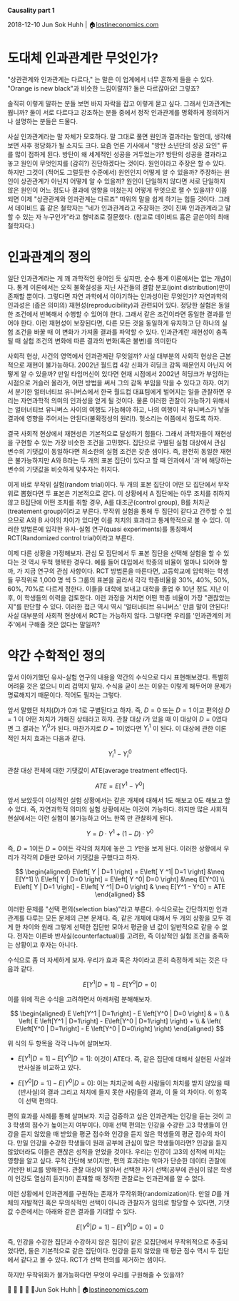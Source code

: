 **Causality part 1**

2018-12-10
Jun Sok Huhh | :house:[lostineconomics.com](http://lostineconomics.com)


# 도대체 인과관계란 무엇인가? 

"상관관계와 인과관계는 다르다," 는 말은 이 업계에서 너무 흔하게 들을 수 있다. "Orange is new black"과 비슷한 느낌이랄까? 둘은 다르잖아요! 그렇죠? 

솔직히 이렇게 말하는 분들 보면 바지 자락을 잡고 이렇게 묻고 싶다. 그래서 인과관계는 뭡니까? 둘이 서로 다르다고 강조하는 분들 중에서 정작 인과관계를 명확하게 정의하거나 설명하는 분들은 드물다.

사실 인과관계라는 말 자체가 모호하다. 말 그대로 풀면 원인과 결과라는 말인데, 생각해보면 사후 정당화가 될 소지도 크다. 요즘 언론 기사에서 "방탄 소년단의 성공 요인" 류를 많이 접하게 된다. 방탄이 왜 세계적인 성공을 거두었는가? 방탄의 성공을 결과라고 놓고 원인이 무엇인지를 (감히?) 진단하겠다는 것이다. 원인이라고 주장은 할 수 있다. 하지만 그것이 (적어도 그럴듯한 수준에서) 원인인지 어떻게 알 수 있을까? 주장하는 원인이 상관관계가 아닌지 어떻게 알 수 있을까? 원인이 단일하지 않다면 서로 단일하지 않은 원인이 어느 정도나 결과에 영향을 미쳤는지 어떻게 무엇으로 잴 수 있을까? 이쯤 되면 이제 "상관관계와 인과관계는 다르죠" 따위의 말을 쉽게 하기는 힘들 것이다. 그래서 데이비드 흄 같은 철학자는 "네가 인과관계라고 주장하는 것이 진짜 인과관계라고 말할 수 있는 자 누구인가"라고 협박조로 질문했다. (참고로 데이비드 흄은 글쓴이의 최애 철학자다.) 

# 인과관계의 정의

일단 인과관계라는 게 꽤 과학적인 용어인 듯 싶지만, 순수 통계 이론에서는 없는 개념이다. 통계 이론에서는 오직 불확실성을 지닌 사건들의 결합 분포(joint distribution)만이 존재할 뿐이다. 그렇다면 자연 과학에서 이야기하는 인과성이란 무엇인가? 자연과학의 인과성은 (좁은 의미의) 재현성(reproducibility)과 관련되어 있다. 정당한 실험은 동일한 조건에서 반복해서 수행할 수 있어야 한다. 그래서 같은 조건이라면 동일한 결과를 얻어야 한다. 이런 재현성이 보장된다면, 다른 모든 것을 동일하게 유지하고 단 하나의 실험 조건을 바꿀 때 이 변화가 가져올 결과를 파악할 수 있다. 인과관계란 재현성이 충족 될 때 실험 조건의 변화에 따른 결과의 변화(혹은 불변)를 의미한다  

사회적 현상, 사건의 영역에서 인과관계란 무엇일까? 사실 대부분의 사회적 현상은 근본적으로 재현이 불가능하다. 2002년 월드컵 4강 신화가 히딩크 감독 때문인지 아닌지 어떻게 알 수 있을까? 만일 타임머신이 있다면 현재 시점에서 2002년 히딩크가 부임하는 시점으로 거슬러 올라가, 어떤 방법을 써서 그의 감독 부임을 막을 수 있다고 하자. 여기서 분기한 얼터너티브 유니버스에서 한국 월드컵 대표팀에게 벌어지는 일을 관찰하면 우리는 자연과학적 의미의 인과성을 얻게 될 것이다.  물론 이러한 관찰이 가능하기 위해서는 얼터너티브 유니버스 사이의 여행도 가능해야 하고, 나의 여행이 각 유니버스가 낳을 결과에 영향을 주어서는 안된다(불확정성의 원리!). 헛소리는 이쯤에서 접도록 하자. 

결국 사회적 현상에서 재현성은 기본적으로 달성하기 힘들다. 그래서 과학자들이 재현성을 구현할 수 있는 가장 비슷한 조건을 고민했다. 집단으로 구별된 실험 대상에서 관심 변수의 기댓값이 동일하다면 최소한의 실험 조건은 갖춘 셈이다. 즉, 완전히 동일한 재현은 불가능하지만 A와 B라는 두 개의 표본 집단이 있다고 할 때 인과에서 '과'에 해당하는 변수의 기댓값을 비슷하게 맞추자는 취지다. 

이게 바로 무작위 실험(random trial)이다. 두 개의 표본 집단이 어떤 모 집단에서 무작위로 뽑혔다면 두 표본은 기본적으로 같다. 이 상황에서 A 집단에는 아무 조치를 취하지 않고 B집단에 어떤 조치를 취할 경우, A를 대조군(control group), B를 처치군(treatement group)이라고 부른다. 무작위 실험을 통해 두 집단이 같다고 간주할 수 있으므로 A와 B 사이의 차이가 있다면 이를 처치의 효과라고 통계학적으로 볼 수 있다. 이러한 방법론에 입각한 유사-실험 연구(quasi experiments)를 통칭해서 RCT(Randomized control trial)이라고 부른다. 

이제 다른 상황을 가정해보자. 관심 모 집단에서 두 표본 집단을 선택해 실험을 할 수 있다는 것 역시 무척 행복한 경우다. 예를 들어 대입에서 학종의 비율이 얼마나 되어야 할까, 가 지금 연구의 관심 사항이다. RCT 방법론을 따른다면, 고등학교에 입학하는 학생들 무작위로 1,000 명 씩 5 그룹의 표본을 골라서 각각 학종비율을 30%, 40%, 50%, 60%, 70%로 다르게 정한다. 이들을 대학에 보내고 대학을 졸업 후 10년 정도 지난 이후, 이 학생들의 이력을 검토한다. 이런 과정을 거치면 어떤 학종 비율이 가장 "괜찮았는지"를 판단할 수 있다. 이러한 접근 역시 역시 '얼터너티브 유니버스' 만큼 말이 안된다! 사실 대부분의 사회적 현상에서 RCT는 가능하지 않다. 그렇다면 우리를 '인과관계의 저주'에서 구해줄 것은 없다는 말일까? 

# 약간 수학적인 정의 

앞서 이야기했던 유사-실험 연구의 내용을 약간의 수식으로 다시 표현해보겠다. 특별히 어려울 것은 없으니 미리 겁먹지 말자. 수식을 굳이 쓰는 이유는 이렇게 해두어야 문제가 명료해지기 때문이다. 적어도 필자는 그렇다. 

앞서 말했던 처치($D$)가 0과 1로 구별된다고 하자. 즉, $D=0$  또는 $D=1$ 이고 편의상 $D=1$ 이 어떤 처치가 가해진 상태라고 하자. 관찰 대상 $i$가 있을 때 이 대상이 $D=0$였다면  그 결과는 $Y_i^0$가 된다. 마찬가지로 $D=1$이었다면 $Y_i^1$ 이 된다. 이 대상에 관한 이론적인 처치 효과는 다음과 같다. 

$$
Y_i^1 - Y_i^0
$$

관찰 대상 전체에 대한 기댓값이 ATE(average treatment effect)다. 

$$
ATE = E \left[ Y^1 - Y^0 \right]
$$

앞서 보았듯이 이상적인 실험 상황에서는 같은 개체에 대해서 1도 해보고 0도 해보고 할 수 있다. 즉, 자연과학적 의미의 실험 상황에서는 이것이 가능하다. 하지만 많은 사회적 현실에서는 이런 실험이 불가능하고 어느 한쪽 만 관찰하게 된다. 

$$
Y = D \cdot Y^1 + (1-D) \cdot Y^0
$$

즉, $D=1$이든 $D=0$이든 각각의 처치에 놓은 그 $Y$만을 보게 된다. 이러한 상황에서 우리가 각각의 $D$들만 모아서 기댓값을 구했다고 하자. 

$$
\begin{aligned}
 E\left[ Y | D=1 \right] = E\left[ Y ^1| D=1 \right] &\neq E[Y^1] \\
 E\left[ Y | D=0 \right] = E\left[ Y ^0| D=0 \right] &\neq E[Y^0] \\
 E\left[ Y | D=1 \right] -  E\left[ Y ^1| D=0 \right] & \neq E[Y^1 - Y^0] = ATE
 \end{aligned}
$$

이러한 문제를 "선택 편의(selection bias)"라고 부른다. 수식으로는 간단하지만 인과관계를 다루는 모든 문제의 근본 문제다. 즉, 같은 개체에 대해서 두 개의 상황을 모두 겪게 한 차이와 원래 그렇게 선택한 집단만 모아서 평균을 낸 값이 일반적으로 같을 수 없다. 전자는 이른바 반사실(counterfactual)를 고려한, 즉 이상적인 실험 조건을 충족하는 상황이고 후자는 아니다. 

수식으로 좀 더 자세하게 보자. 우리가 효과 혹은 차이라고 흔히 측정하게 되는 것은 다음과 같다. 

$$
E\left[Y^1 | D=1\right] - E\left[Y^0 | D=0\right]
$$

이를 위에 적은 수식을 고려하면서 아래처럼 분해해보자. 

$$
\begin{aligned}
 E \left[Y^1 | D=1\right] - E \left[Y^0 | D=0 \right] & = \\
& \left( E \left[Y^1 | D=1\right]  -  E\left[Y^0 | D=1\right] \right) + \\
& \left( E\left[Y^0 | D=1\right] - E \left[Y^0 | D=0\right] \right) 
 \end{aligned}
$$

위 식의 두 항목을 각각 나누어 살펴보자.  

* $E \left[Y^1 | D=1\right]  -  E\left[Y^0 | D=1\right]$: 
이것이 ATE다. 즉, 같은 집단에 대해서 실현된 사실과 반사실을 비교하고 있다.

* $E\left[Y^0 | D=1\right] - E \left[Y^0 | D=0\right]$:
이는 처치군에 속한 사람들이 처치를 받지 않았을 때(반사실)의 결과 그리고 처치에 들지 못한 사람들의 결과, 이 둘 의 차이다. 이 항목이 선택 편의다. 

편의 효과를 사례를 통해 살펴보자. 지금 검증하고 싶은 인과관계는 인강을 듣는 것이 고3 학생의 점수가 높이는지 여부이다. 이때 선택 편의는 인강을 수강한 고3 학생들이 인강을 듣지 않았을 때 받았을 평균 점수와 인강을 듣지 않은 학생들의 평균 점수의 차이다. 만일 인강을 수강한 학생들이 원래 공부에 관심이 많은 학생들이라면? 인강을 듣지 않았더라도 이들은 괜찮은 성적을 얻었을 것이다. 우리는 인강이 고3의 성적에 미치는 영향을 알고 싶다. 무척 간단해 보이지만, 편의 효과라는 악마가 단순한 데이터 관찰에 기반한 비교를 방해한다. 관찰 대상이 알아서 선택한 자기 선택(공부에 관심이 많은 학생이 인강도 열심히 듣지!)이 존재할 때 정직한 관찰로는 인과관계를 알 수 없다.  

이런 상황에서 인과관계를 구원하는 존재가 무작위화(randomization)다. 만일 $D$를 개체의 자발적인 혹은 무의식적인 선택이 아니라 관찰자가 임의로 할당할 수 있다면, 기댓값 수준에서는 아래와 같은 결과를 기대할 수 있다. 

$$
E\left[Y^0 | D=1\right] - E \left[Y^0 | D=0\right] =0
$$

즉, 인강을 수강한 집단과 수강하지 않은 집단이 같은 모집단에서 무작위적으로 추출되었다면, 둘은 기본적으로 같은 집단이다. 인강을 듣지 않았을 때 평균 점수 역시 두 집단에서 같다고 볼 수 있다. RCT가 선택 편의를 제거하는 셈이다. 

하지만 무작위화가 불가능하다면 무엇이 우리를 구원해줄 수 있을까?

:feet:
:feet:
:feet:
:feet:
:feet:Jun Sok Huhh | :house:[lostineonomics.com](http://lostineconomics.com)

<!--stackedit_data:
eyJoaXN0b3J5IjpbLTEwNzgyMzQ3NzMsMjA4Njg0NjE0NCw5Nj
IwNTI1MzAsLTEwODUyOTQwNDEsLTEwOTk5NTIxODIsLTE3MTMz
MTkyMiwtMTE5ODM3NzE0NywtNDk3MzkzMjIwLC0xNTY3OTIwMD
cxLC00Njk4OTA3OTAsNzEwNzkxMzYxLDE4NzY0ODc4MDcsLTE3
MDM4NzI1NTIsLTU0OTc1MzkyNiwtMTUzMzczMTc1OSwxMTY4Nz
M3MzA2XX0=
-->